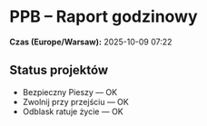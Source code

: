 # PPB – Raport godzinowy
**Czas (Europe/Warsaw):** 2025-10-09 07:22

## Status projektów
- Bezpieczny Pieszy — OK
- Zwolnij przy przejściu — OK
- Odblask ratuje życie — OK

